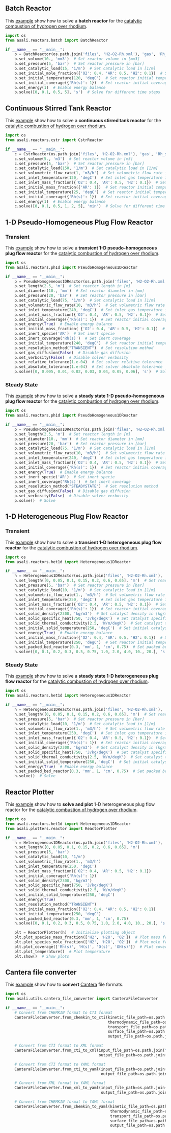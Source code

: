 ## **Batch Reactor**

This [example](https://github.com/srebughini/ASALIPY/blob/main/examples/batch.py) show how to solve a **batch reactor**
for the [catalytic combustion of hydrogen over rhodium](https://www.detchem.com/mechanisms).

```python
import os
from asali.reactors.batch import BatchReactor

if __name__ == "__main__":
    b = BatchReactor(os.path.join('files', 'H2-O2-Rh.xml'), 'gas', 'Rh_surface')  # Initialize reactor class
    b.set_volume(10., 'mm3')  # Set reactor volume in [mm3]
    b.set_pressure(5, 'bar')  # Set reactor pressure in [bar]
    b.set_catalytic_load(15, '1/m')  # Set catalytic load in [1/m]
    b.set_initial_mole_fraction({'O2': 0.4, 'AR': 0.5, 'H2': 0.1})  # Set reactor initial composition using mole fraction
    b.set_initial_temperature(120, 'degC')  # Set reactor initial temperature in [°C]
    b.set_initial_coverage({'Rh(s)': 1})  # Set reactor initial coverage
    b.set_energy(1)  # Enable energy balance
    b.solve([0, 0.1, 0.5, 5], 's')  # Solve for different time steps
```

## **Continuous Stirred Tank Reactor**

This [example](https://github.com/srebughini/ASALIPY/blob/main/examples/cstr.py) show how to solve a **continuous
stirred tank reactor** for the [catalytic combustion of hydrogen over rhodium](https://www.detchem.com/mechanisms).

```python
import os
from asali.reactors.cstr import CstrReactor

if __name__ == "__main__":
    c = CstrReactor(os.path.join('files', 'H2-O2-Rh.xml'), 'gas', 'Rh_surface')  # Initialize reactor class
    c.set_volume(5., 'm3')  # Set reactor volume in [m3]
    c.set_pressure(5, 'bar')  # Set reactor pressure in [bar]
    c.set_catalytic_load(150, '1/m')  # Set catalytic load in [1/m]
    c.set_volumetric_flow_rate(1, 'm3/h')  # Set volumetric flow rate in [m3/h]
    c.set_inlet_temperature(120, 'degC')  # Set inlet gas temperature in [°C]
    c.set_inlet_mass_fraction({'O2': 0.4, 'AR': 0.5, 'H2': 0.1})  # Set inlet gas composition using mass fraction
    c.set_initial_mass_fraction({'AR': 1})  # Set reactor initial composition using mass fraction
    c.set_initial_temperature(25, 'degC')  # Set reactor initial temperature in [°C]
    c.set_initial_coverage({'Rh(s)': 1})  # Set reactor initial coverage
    c.set_energy(1)  # Enable energy balance
    c.solve([0, 0.1, 0.5, 1, 2, 5], 'min')  # Solve for different time steps in [min]
```

## **1-D Pseudo-Homogeneous Plug Flow Reactor**
### **Transient**

This [example](https://github.com/srebughini/ASALIPY/blob/main/examples/ph1d_transient.py) show how to solve a **transient 1-D
pseudo-homogeneous plug flow reactor** for
the [catalytic combustion of hydrogen over rhodium](https://www.detchem.com/mechanisms).

```python
import os
from asali.reactors.ph1d import PseudoHomogeneous1DReactor

if __name__ == "__main__":
    p = PseudoHomogeneous1DReactor(os.path.join('files', 'H2-O2-Rh.xml'), 'gas', 'Rh_surface')  # Initialize reactor class
    p.set_length(2.5, 'm')  # Set reactor length in [m]
    p.set_diameter(10., 'mm')  # Set reactor diameter in [mm]
    p.set_pressure(20, 'bar')  # Set reactor pressure in [bar]
    p.set_catalytic_load(75, '1/m')  # Set catalytic load in [1/m]
    p.set_volumetric_flow_rate(10, 'm3/h')  # Set volumetric flow rate in [m3/h]
    p.set_inlet_temperature(240, 'degC')  # Set inlet gas temperature in [°C]
    p.set_inlet_mass_fraction({'O2': 0.4, 'AR': 0.5, 'H2': 0.1})  # Set inlet gas composition using mass fraction
    p.set_initial_coverage({'Rh(s)': 1})  # Set reactor initial coverage
    p.set_energy(True)  # Enable energy balance
    p.set_initial_mass_fraction( {'O2': 0.4, 'AR': 0.5, 'H2': 0.1})  # Set reactor initial composition using mass fraction
    p.set_inert_specie('AR')  # Set inert specie
    p.set_inert_coverage('Rh(s)')  # Set inert coverage
    p.set_initial_temperature(240, 'degC')  # Set reactor initial temperature in [°C]
    p.set_resolution_method("TRANSIENT")  # Set resolution method
    p.set_gas_diffusion(False)  # Disable gas diffusion
    p.set_verbosity(False)  # Disable solver verbosity
    p.set_relative_tolerance(1.e-04)  # Set solver relative tolerance
    p.set_absolute_tolerance(1.e-04)  # Set solver absolute tolerance
    p.solve([0, 0.005, 0.01, 0.02, 0.03, 0.04, 0.05, 0.06], 's')  # Solve for different time steps in [s]
```

### **Steady State**

This [example](https://github.com/srebughini/ASALIPY/blob/main/examples/ph1d_steady_state.py) show how to solve a **steady state 1-D
pseudo-homogeneous plug flow reactor** for
the [catalytic combustion of hydrogen over rhodium](https://www.detchem.com/mechanisms).

```python
import os
from asali.reactors.ph1d import PseudoHomogeneous1DReactor

if __name__ == "__main__":
    p = PseudoHomogeneous1DReactor(os.path.join('files', 'H2-O2-Rh.xml'), 'gas', 'Rh_surface')  # Initialize reactor class
    p.set_length(2.5, 'm')  # Set reactor length in [m]
    p.set_diameter(10., 'mm')  # Set reactor diameter in [mm]
    p.set_pressure(20, 'bar')  # Set reactor pressure in [bar]
    p.set_catalytic_load(75, '1/m')  # Set catalytic load in [1/m]
    p.set_volumetric_flow_rate(10, 'm3/h')  # Set volumetric flow rate in [m3/h]
    p.set_inlet_temperature(240, 'degC')  # Set inlet gas temperature in [°C]
    p.set_inlet_mass_fraction({'O2': 0.4, 'AR': 0.5, 'H2': 0.1})  # Set inlet gas composition using mass fraction
    p.set_initial_coverage({'Rh(s)': 1})  # Set reactor initial coverage
    p.set_energy(True)  # Enable energy balance
    p.set_inert_specie('AR')  # Set inert specie
    p.set_inert_coverage('Rh(s)')  # Set inert coverage
    p.set_resolution_method("STEADYSTATE")  # Set resolution method
    p.set_gas_diffusion(False)  # Disable gas diffusion
    p.set_verbosity(False)  # Disable solver verbosity
    p.solve()  # Solve
```

## **1-D Heterogeneous Plug Flow Reactor**
### **Transient**
This [example](https://github.com/srebughini/ASALIPY/blob/main/examples/het1d_transient.py) show how to solve a **transient 1-D
heterogeneous plug flow reactor** for
the [catalytic combustion of hydrogen over rhodium](https://www.detchem.com/mechanisms).

```python
import os
from asali.reactors.het1d import Heterogeneous1DReactor

if __name__ == "__main__":
    h = Heterogeneous1DReactor(os.path.join('files', 'H2-O2-Rh.xml'), 'gas', 'Rh_surface')  # Initialize reactor class
    h.set_length([0, 0.05, 0.1, 0.15, 0.2, 0.6, 0.65], 'm')  # Set reactor length in [m]
    h.set_pressure(5, 'bar')  # Set reactor pressure in [bar]
    h.set_catalytic_load(10, '1/m')  # Set catalytic load in [1/m]
    h.set_volumetric_flow_rate(1., 'm3/h')  # Set volumetric flow rate in [m3/h]
    h.set_inlet_temperature(250, 'degC')  # Set inlet gas temperature in [°C]
    h.set_inlet_mass_fraction({'O2': 0.4, 'AR': 0.5, 'H2': 0.1})  # Set inlet gas composition using mass fraction
    h.set_initial_coverage({'Rh(s)': 1})  # Set reactor initial coverage
    h.set_solid_density(2300, 'kg/m3')  # Set catalyst density in [kg/m3]
    h.set_solid_specific_heat(750, 'J/kg/degK')  # Set catalyst specific heat in [J/kg/K]
    h.set_solid_thermal_conductivity(2.5, 'W/m/degK')  # Set catalyst thermal conductivity in [W/m/K]
    h.set_initial_solid_temperature(250, 'degC')  # Set initial catalyst temperature in [°C]
    h.set_energy(True)  # Enable energy balance
    h.set_initial_mass_fraction({'O2': 0.4, 'AR': 0.5, 'H2': 0.1})  # Set reactor initial composition using mass fraction
    h.set_initial_temperature(250, 'degC')  # Set reactor initial temperature in [°C]
    h.set_packed_bed_reactor(0.3, 'mm', 1, 'cm', 0.75)  # Set packed bed reactor properties
    h.solve([0, 0.1, 0.2, 0.3, 0.5, 0.75, 1.0, 2.0, 4.0, 10., 20.], 's')  # Solve for different time steps in [s]
```
### **Steady State**
This [example](https://github.com/srebughini/ASALIPY/blob/main/examples/het1d_steady_state.py) show how to solve a **steady state 1-D
heterogeneous plug flow reactor** for the [catalytic combustion of hydrogen over rhodium](https://www.detchem.com/mechanisms).

```python
import os
from asali.reactors.het1d import Heterogeneous1DReactor

if __name__ == "__main__":
    h = Heterogeneous1DReactor(os.path.join('files', 'H2-O2-Rh.xml'), 'gas', 'Rh_surface')  # Initialize reactor class
    h.set_length([0, 0.05, 0.1, 0.15, 0.2, 0.6, 0.65], 'm')  # Set reactor length in [m]
    h.set_pressure(5, 'bar')  # Set reactor pressure in [bar]
    h.set_catalytic_load(10, '1/m')  # Set catalytic load in [1/m]
    h.set_volumetric_flow_rate(1., 'm3/h')  # Set volumetric flow rate in [m3/h]
    h.set_inlet_temperature(250, 'degC')  # Set inlet gas temperature in [°C]
    h.set_inlet_mass_fraction({'O2': 0.4, 'AR': 0.5, 'H2': 0.1})  # Set inlet gas composition using mass fraction
    h.set_initial_coverage({'Rh(s)': 1})  # Set reactor initial coverage
    h.set_solid_density(2300, 'kg/m3')  # Set catalyst density in [kg/m3]
    h.set_solid_specific_heat(750, 'J/kg/degK')  # Set catalyst specific heat in [J/kg/K]
    h.set_solid_thermal_conductivity(2.5, 'W/m/degK')  # Set catalyst thermal conductivity in [W/m/K]
    h.set_initial_solid_temperature(250, 'degC')  # Set initial catalyst temperature in [°C]
    h.set_energy(True)  # Enable energy balance
    h.set_packed_bed_reactor(0.3, 'mm', 1, 'cm', 0.75)  # Set packed bed reactor properties
    h.solve()  # Solve
```

## **Reactor Plotter**

This [example](https://github.com/srebughini/ASALIPY/blob/main/examples/het1d_transiet.py) show how to **solve and plot** 1-D
heterogeneous plug flow reactor for the [catalytic combustion of hydrogen over rhodium](https://www.detchem.com/mechanisms).

```python
import os
from asali.reactors.het1d import Heterogeneous1DReactor
from asali.plotters.reactor import ReactorPlotter

if __name__ == "__main__":
    h = Heterogeneous1DReactor(os.path.join('files', 'H2-O2-Rh.xml'), 'gas', 'Rh_surface')
    h.set_length([0, 0.05, 0.1, 0.15, 0.2, 0.6, 0.65], 'm')
    h.set_pressure(5, 'bar')
    h.set_catalytic_load(10, '1/m')
    h.set_volumetric_flow_rate(1., 'm3/h')
    h.set_inlet_temperature(250, 'degC')
    h.set_inlet_mass_fraction({'O2': 0.4, 'AR': 0.5, 'H2': 0.1})
    h.set_initial_coverage({'Rh(s)': 1})
    h.set_solid_density(2300, 'kg/m3')
    h.set_solid_specific_heat(750, 'J/kg/degK')
    h.set_solid_thermal_conductivity(2.5, 'W/m/degK')
    h.set_initial_solid_temperature(250, 'degC')
    h.set_energy(True)
    h.set_resolution_method("TRANSIENT")
    h.set_initial_mass_fraction({'O2': 0.4, 'AR': 0.5, 'H2': 0.1})
    h.set_initial_temperature(250, 'degC')
    h.set_packed_bed_reactor(0.3, 'mm', 1, 'cm', 0.75)
    h.solve([0, 0.1, 0.2, 0.3, 0.5, 0.75, 1.0, 2.0, 4.0, 10., 20.], 's')

    plt = ReactorPlotter(h)  # Initialize plotting object
    plt.plot_species_mass_fraction(['H2', 'H2O', 'O2'])  # Plot mass fraction from species names
    plt.plot_species_mole_fraction(['H2', 'H2O', 'O2'])  # Plot mole fraction from species names
    plt.plot_coverage(['Rh(s)', 'H(s)', 'O(s)', 'OH(s)'])  # Plot coverage from coverage names
    plt.plot_temperature()  # Plot temperature
    plt.show()  # Show plots
```

## **Cantera file converter**

This [example](https://github.com/srebughini/ASALIPY/blob/main/examples/canterafiles.py) show how to **convert** [Cantera](https://cantera.org/) file formats.

```python
import os
from asali.utils.cantera_file_converter import CanteraFileConverter

if __name__ == "__main__":
    # Convert from CHEMKIN format to CTI format
    CanteraFileConverter.from_chemkin_to_cti(kinetic_file_path=os.path.join("files", "kinetic.kin"),
                                             thermodynamic_file_path=os.path.join("files", "thermo.tdc"),
                                             transport_file_path=os.path.join("files", "transport.tra"),
                                             surface_file_path=os.path.join("files", "surface.sur"),
                                             output_file_path=os.path.join("files", "output_v1.cti"))

    # Convert from CTI format to XML format
    CanteraFileConverter.from_cti_to_xml(input_file_path=os.path.join("files", "output_v1.cti"),
                                         output_file_path=os.path.join("files", "output_v2.xml"))

    # Convert from CTI format to YAML format
    CanteraFileConverter.from_cti_to_yaml(input_file_path=os.path.join("files", "output_v1.cti"),
                                          output_file_path=os.path.join("files", "output_v3.yaml"))

    # Convert from XML format to YAML format
    CanteraFileConverter.from_xml_to_yaml(input_file_path=os.path.join("files", "output_v2.xml"),
                                          output_file_path=os.path.join("files", "output_v3.yaml"))

    # Convert from CHEMKIN format to YAML format
    CanteraFileConverter.from_chemkin_to_yaml(kinetic_file_path=os.path.join("files", "kinetic.kin"),
                                              thermodynamic_file_path=os.path.join("files", "thermo.tdc"),
                                              transport_file_path=os.path.join("files", "transport.tra"),
                                              surface_file_path=os.path.join("files", "surface.sur"),
                                              output_file_path=os.path.join("files", "output_v4.yaml"))
```
